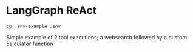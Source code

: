 # LangGraph ReAct

```shell
cp .env-example .env
```

Simple example of 2 tool executions; a websearch followed by a custom calculator function
